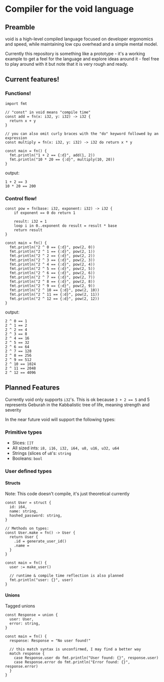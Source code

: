 # Compiler for the void language

## Preamble
void is a high-level compiled language focused on developer ergonomics and speed, while maintaining low cpu overhead and a simple mental model.

Currently this repository is something like a prototype - it's a working example to get a feel for the language and explore ideas around it - feel free to play around with it but note that it is very rough and ready.

## Current features!

### Functions!
```void
import fmt

// "const" in void means "compile time"
const add = fn(x: i32, y: i32) -> i32 {
  return x + y
}

// you can also omit curly braces with the "do" keyword followed by an expression
const multiply = fn(x: i32, y: i32) -> i32 do return x * y

const main = fn() {
  fmt.println("1 + 2 == {:d}", add(1, 2))
  fmt.println("10 * 20 == {:d}", multiply(10, 20))
}
```

output: 
```
1 + 2 == 3
10 * 20 == 200
```

### Control flow!
```void
const pow = fn(base: i32, exponent: i32) -> i32 {
    if exponent == 0 do return 1

    result: i32 = 1
    loop i in 0..exponent do result = result * base
    return result
}

const main = fn() {
  fmt.println("2 ^ 0 == {:d}", pow(2, 0))
  fmt.println("2 ^ 1 == {:d}", pow(2, 1))
  fmt.println("2 ^ 2 == {:d}", pow(2, 2))
  fmt.println("2 ^ 3 == {:d}", pow(2, 3))
  fmt.println("2 ^ 4 == {:d}", pow(2, 4))
  fmt.println("2 ^ 5 == {:d}", pow(2, 5))
  fmt.println("2 ^ 6 == {:d}", pow(2, 6))
  fmt.println("2 ^ 7 == {:d}", pow(2, 7))
  fmt.println("2 ^ 8 == {:d}", pow(2, 8))
  fmt.println("2 ^ 9 == {:d}", pow(2, 9))
  fmt.println("2 ^ 10 == {:d}", pow(2, 10))
  fmt.println("2 ^ 11 == {:d}", pow(2, 11))
  fmt.println("2 ^ 12 == {:d}", pow(2, 12))
}
```

output: 
```
2 ^ 0 == 1
2 ^ 1 == 2
2 ^ 2 == 4
2 ^ 3 == 8
2 ^ 4 == 16
2 ^ 5 == 32
2 ^ 6 == 64
2 ^ 7 == 128
2 ^ 8 == 256
2 ^ 9 == 512
2 ^ 10 == 1024
2 ^ 11 == 2048
2 ^ 12 == 4096
```

## Planned Features
Currently void only supports `i32`'s. This is ok because `3 + 2 == 5` and 5 represents Geburah in the Kabbalistic tree of life, meaning strength and severity

In the near future void will support the following types:

### Primitive types
* Slices: `[]T` 
* All sized ints: `i8, i16, i32, i64, u8, u16, u32, u64` 
* Strings (slices of `u8`'s: `string` 
* Booleans: `bool`

### User defined types
#### Structs 

Note: This code doesn't compile, it's just theoretical currently
```
const User = struct {
  id: i64,
  name: string,
  hashed_password: string,
}

// Methods on types:
const User.make = fn() -> User {
  return User {
    .id = generate_user_id()
    .name = 
  }
}

const main = fn() {
  user := make_user()

  // runtime & compile time reflection is also planned
  fmt.println("user: {}", user)
}
```

#### Unions
Tagged unions

```
const Response = union {
  user: User,
  error: string,
}

const main = fn() {
  response: Response = "No user found!"

  // this match syntax is unconfirmed, I may find a better way
  match response {
    case Response.user do fmt.println("User found: {}", response.user)
    case Response.error do fmt.println("Error found: {}", response.error)
  }
}
```


